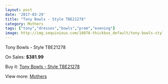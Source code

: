 ```yaml
---
layout: post
date: '2017-03-29'
title: "Tony Bowls - Style TBE21278"
category: Mothers
tags: ["tony","dresses","bowls","prom","evening"]
image: http://img.sequinious.com/16076-thickbox_default/tony-bowls-style-tbe21278.jpg
---
```

Tony Bowls - Style TBE21278

On Sales: **$381.99**
<a href="https://www.sequinious.com/mothers/7604-tony-bowls-style-tbe21278.html"><amp-img layout="responsive" width="600" height="600" src="//img.sequinious.com/16076-thickbox_default/tony-bowls-style-tbe21278.jpg" alt="Tony Bowls - Style TBE21278 0" /></a>
<a href="https://www.sequinious.com/mothers/7604-tony-bowls-style-tbe21278.html"><amp-img layout="responsive" width="600" height="600" src="//img.sequinious.com/16081-thickbox_default/tony-bowls-style-tbe21278.jpg" alt="Tony Bowls - Style TBE21278 1" /></a>
<a href="https://www.sequinious.com/mothers/7604-tony-bowls-style-tbe21278.html"><amp-img layout="responsive" width="600" height="600" src="//img.sequinious.com/16080-thickbox_default/tony-bowls-style-tbe21278.jpg" alt="Tony Bowls - Style TBE21278 2" /></a>
<a href="https://www.sequinious.com/mothers/7604-tony-bowls-style-tbe21278.html"><amp-img layout="responsive" width="600" height="600" src="//img.sequinious.com/16079-thickbox_default/tony-bowls-style-tbe21278.jpg" alt="Tony Bowls - Style TBE21278 3" /></a>
<a href="https://www.sequinious.com/mothers/7604-tony-bowls-style-tbe21278.html"><amp-img layout="responsive" width="600" height="600" src="//img.sequinious.com/16078-thickbox_default/tony-bowls-style-tbe21278.jpg" alt="Tony Bowls - Style TBE21278 4" /></a>
<a href="https://www.sequinious.com/mothers/7604-tony-bowls-style-tbe21278.html"><amp-img layout="responsive" width="600" height="600" src="//img.sequinious.com/16077-thickbox_default/tony-bowls-style-tbe21278.jpg" alt="Tony Bowls - Style TBE21278 5" /></a>

Buy it: [Tony Bowls - Style TBE21278](https://www.sequinious.com/mothers/7604-tony-bowls-style-tbe21278.html "Tony Bowls - Style TBE21278")

View more: [Mothers](https://www.sequinious.com/6-mothers "Mothers")